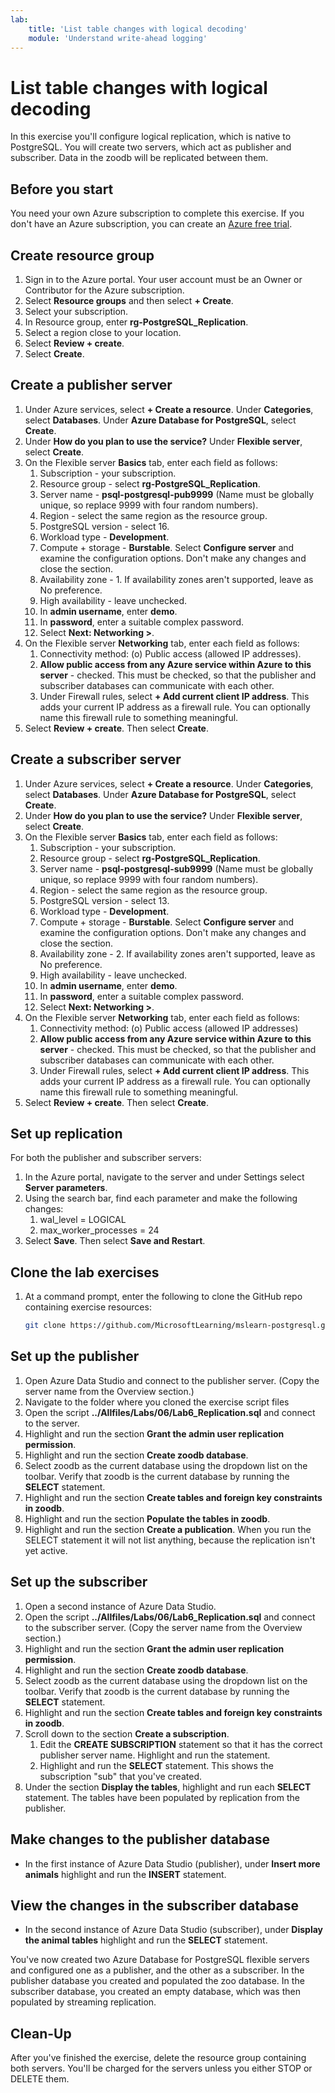 ```yaml
---
lab:
    title: 'List table changes with logical decoding'
    module: 'Understand write-ahead logging'
---
```


# List table changes with logical decoding

In this exercise you'll configure logical replication, which is native to PostgreSQL. You will create two servers, which act as publisher and subscriber. Data in the zoodb will be replicated between them.

## Before you start

You need your own Azure subscription to complete this exercise. If you don't have an Azure subscription, you can create an [Azure free trial](https://azure.microsoft.com/free).

## Create resource group

1. Sign in to the Azure portal. Your user account must be an Owner or Contributor for the Azure subscription.
1. Select **Resource groups** and then select **+ Create**.
1. Select your subscription.
1. In Resource group, enter **rg-PostgreSQL_Replication**.
1. Select a region close to your location.
1. Select **Review + create**.
1. Select **Create**.

## Create a publisher server

1. Under Azure services, select **+ Create a resource**. Under **Categories**, select **Databases**. Under **Azure Database for PostgreSQL**, select **Create**.
1. Under **How do you plan to use the service?** Under **Flexible server**, select **Create**.
1. On the Flexible server **Basics** tab, enter each field as follows:
    1. Subscription - your subscription.
    1. Resource group - select **rg-PostgreSQL_Replication**.
    1. Server name - **psql-postgresql-pub9999** (Name must be globally unique, so replace 9999 with four random numbers).
    1. Region - select the same region as the resource group.
    1. PostgreSQL version - select 16.
    1. Workload type - **Development**.
    1. Compute + storage - **Burstable**. Select **Configure server** and examine the configuration options. Don't make any changes and close the section.
    1. Availability zone - 1. If availability zones aren't supported, leave as No preference.
    1. High availability - leave unchecked.
    1. In **admin username**, enter **demo**.
    1. In **password**, enter a suitable complex password.
    1. Select **Next: Networking >**.
1. On the Flexible server **Networking** tab, enter each field as follows:
    1. Connectivity method: (o) Public access (allowed IP addresses).
    1. **Allow public access from any Azure service within Azure to this server** - checked. This must be checked, so that the publisher and subscriber databases can communicate with each other.
    1. Under Firewall rules, select **+ Add current client IP address**. This adds your current IP address as a firewall rule. You can optionally name this firewall rule to something meaningful.
1. Select **Review + create**. Then select **Create**.

## Create a subscriber server

1. Under Azure services, select **+ Create a resource**. Under **Categories**, select **Databases**. Under **Azure Database for PostgreSQL**, select **Create**.
1. Under **How do you plan to use the service?** Under **Flexible server**, select **Create**.
1. On the Flexible server **Basics** tab, enter each field as follows:
    1. Subscription - your subscription.
    1. Resource group - select **rg-PostgreSQL_Replication**.
    1. Server name - **psql-postgresql-sub9999** (Name must be globally unique, so replace 9999 with four random numbers).
    1. Region - select the same region as the resource group.
    1. PostgreSQL version - select 13.
    1. Workload type - **Development**.
    1. Compute + storage - **Burstable**. Select **Configure server** and examine the configuration options. Don't make any changes and close the section.
    1. Availability zone - 2. If availability zones aren't supported, leave as No preference.
    1. High availability - leave unchecked.
    1. In **admin username**, enter **demo**.
    1. In **password**, enter a suitable complex password.
    1. Select **Next: Networking >**.
1. On the Flexible server **Networking** tab, enter each field as follows:
    1. Connectivity method: (o) Public access (allowed IP addresses)
    1. **Allow public access from any Azure service within Azure to this server** - checked. This must be checked, so that the publisher and subscriber databases can communicate with each other.
    1. Under Firewall rules, select **+ Add current client IP address**. This adds your current IP address as a firewall rule. You can optionally name this firewall rule to something meaningful.
1. Select **Review + create**. Then select **Create**.

## Set up replication

For both the publisher and subscriber servers:

1. In the Azure portal, navigate to the server and under Settings select **Server parameters**.
1. Using the search bar, find each parameter and make the following changes:
    1. wal_level = LOGICAL
    1. max_worker_processes = 24
1. Select **Save**. Then select **Save and Restart**.

## Clone the lab exercises

1. At a command prompt, enter the following to clone the GitHub repo containing exercise resources:

    ```bash
    git clone https://github.com/MicrosoftLearning/mslearn-postgresql.git
    ```

## Set up the publisher

1. Open Azure Data Studio and connect to the publisher server. (Copy the server name from the Overview section.)
1. Navigate to the folder where you cloned the exercise script files
1. Open the script **../Allfiles/Labs/06/Lab6_Replication.sql** and connect to the server.
1. Highlight and run the section **Grant the admin user replication permission**.
1. Highlight and run the section **Create zoodb database**.
1. Select zoodb as the current database using the dropdown list on the toolbar. Verify that zoodb is the current database by running the **SELECT** statement.
1. Highlight and run the section **Create tables and foreign key constraints in zoodb**.
1. Highlight and run the section **Populate the tables in zoodb**.
1. Highlight and run the section **Create a publication**. When you run the SELECT statement it will not list anything, because the replication isn't yet active.

## Set up the subscriber

1. Open a second instance of Azure Data Studio.
1. Open the script **../Allfiles/Labs/06/Lab6_Replication.sql** and connect to the subscriber server. (Copy the server name from the Overview section.)
1. Highlight and run the section **Grant the admin user replication permission**.
1. Highlight and run the section **Create zoodb database**.
1. Select zoodb as the current database using the dropdown list on the toolbar. Verify that zoodb is the current database by running the **SELECT** statement.
1. Highlight and run the section **Create tables and foreign key constraints in zoodb**.
1. Scroll down to the section **Create a subscription**.
    1. Edit the **CREATE SUBSCRIPTION** statement so that it has the correct publisher server name. Highlight and run the statement.
    1. Highlight and run the **SELECT** statement. This shows the subscription "sub" that you've created.
1. Under the section **Display the tables**, highlight and run each **SELECT** statement. The tables have been populated by replication from the publisher.

## Make changes to the publisher database

- In the first instance of Azure Data Studio (publisher), under **Insert more animals** highlight and run the **INSERT** statement.

## View the changes in the subscriber database

- In the second instance of Azure Data Studio (subscriber), under **Display the animal tables** highlight and run the **SELECT** statement.

You've now created two Azure Database for PostgreSQL flexible servers and configured one as a publisher, and the other as a subscriber. In the publisher database you created and populated the zoo database. In the subscriber database, you created an empty database, which was then populated by streaming replication.

## Clean-Up

After you've finished the exercise, delete the resource group containing both servers. You'll be charged for the servers unless you either STOP or DELETE them.
